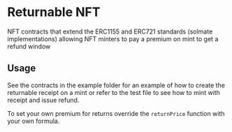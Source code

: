 # Returnable NFT

NFT contracts that extend the ERC1155 and ERC721 standards (solmate implementations) allowing NFT minters to pay a premium on mint to get a refund window

## Usage

See the contracts in the example folder for an example of how to create the returnable receipt on a mint or refer to the test file to see how to mint with receipt and issue refund.

To set your own premium for returns override the `returnPrice` function with your own formula.
